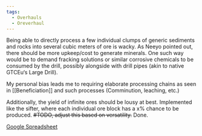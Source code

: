 ```yaml
---
tags:
  - Overhauls
  - Oreverhaul
---
```

Being able to directly process a few individual clumps of generic sediments and rocks into several cubic meters of ore is wacky. 
As Neeyo pointed out, there should be more upkeep/cost to generate minerals. 
One such way would be to demand fracking solutions or similar corrosive chemicals to be consumed by the drill, possibly alongside with drill pipes (akin to native GTCEu‘s Large Drill). 

My personal bias leads me to requiring elaborate processing chains as seen in [[Beneficiation]] and such processes (Comminution, leaching, etc.)

Additionally, the yield of infinite ores should be lousy at best. Implemented like the sifter, where each individual ore block has a x% chance to be produced. ~~#TODO, adjust this based on versatility.~~ Done.


[Google Spreadsheet](https://docs.google.com/spreadsheets/d/1LTbYoHEFsTC-lNiE-8Pn5X3_NsecmRaByjkuSuiiIqc/edit?gid=0#gid=0)

